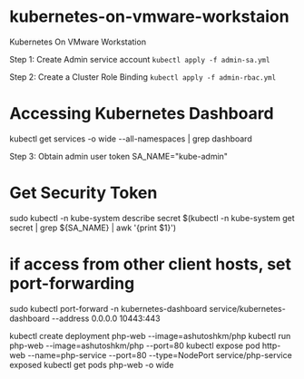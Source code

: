# kubernetes-on-vmware-workstaion
Kubernetes On VMware Workstation

Step 1: Create Admin service account
`kubectl apply -f admin-sa.yml`

Step 2: Create a Cluster Role Binding
`kubectl apply -f admin-rbac.yml`

# Accessing Kubernetes Dashboard
kubectl get services -o wide --all-namespaces | grep dashboard

Step 3: Obtain admin user token
SA_NAME="kube-admin"

# Get Security Token 
sudo kubectl -n kube-system describe secret $(kubectl -n kube-system get secret | grep ${SA_NAME} | awk '{print $1}')

# if access from other client hosts, set port-forwarding
sudo kubectl port-forward -n kubernetes-dashboard service/kubernetes-dashboard --address 0.0.0.0 10443:443

kubectl create deployment php-web --image=ashutoshkm/php
kubectl run php-web --image=ashutoshkm/php --port=80
kubectl expose pod http-web --name=php-service --port=80 --type=NodePort service/php-service exposed
kubectl get pods php-web -o wide
